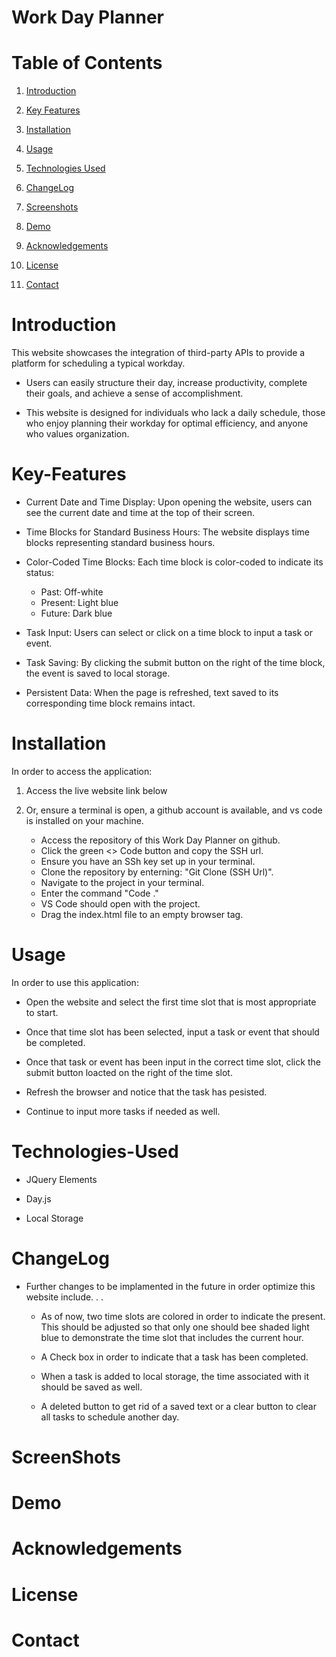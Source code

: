 # Work Day Planner

# Table of Contents

1. [Introduction](#introduction)

2. [Key Features](#key-Features)

3. [Installation](#Installation)

4. [Usage](#Usage)

5. [Technologies Used](#Technologies-Used)

6. [ChangeLog](#ChangeLog)

7. [Screenshots](#Screenshots)

8. [Demo](#Demo)

9. [Acknowledgements](#Acknowledgements)

10. [License](#License)

11. [Contact](#Contact)

# Introduction 

This website showcases the integration of third-party APIs to provide a platform for scheduling a typical workday.

- Users can easily structure their day, increase productivity, complete their goals, and achieve a sense of accomplishment.

- This website is designed for individuals who lack a daily schedule, those who enjoy planning their workday for optimal efficiency, and anyone who values organization.

# Key-Features

- Current Date and Time Display: Upon opening the website, users can see the current date and time at the top of their screen.

- Time Blocks for Standard Business Hours: The website displays time blocks representing standard business hours.

- Color-Coded Time Blocks: Each time block is color-coded to indicate its status:
    * Past: Off-white
    * Present: Light blue
    * Future: Dark blue

- Task Input: Users can select or click on a time block to input a task or event.

- Task Saving: By clicking the submit button on the right of the time block, the event is saved to local storage.

- Persistent Data: When the page is refreshed, text saved to its corresponding time block remains intact.


# Installation
In order to access the application:

1. Access the live website link below

2. Or, ensure a terminal is open, a github account is available, and vs code is installed on your machine.
    * Access the repository of this Work Day Planner on github.
    * Click the green <> Code button and copy the SSH url.
    * Ensure you have an SSh key set up in your terminal.
    * Clone the repository by enterning: "Git Clone (SSH Url)".
    * Navigate to the project in your terminal.
    * Enter the command "Code ."
    * VS Code should open with the project.
    * Drag the index.html file to an empty browser tag.


# Usage
In order to use this application: 

- Open the website and select the first time slot that is most appropriate to start.

- Once that time slot has been selected, input a task or event that should be completed.

- Once that task or event has been input in the correct time slot, click the submit button loacted on the right of the time slot.

- Refresh the browser and notice that the task has pesisted.

- Continue to input more tasks if needed as well.

# Technologies-Used

- JQuery Elements

- Day.js 

- Local Storage

# ChangeLog

- Further changes to be implamented in the future in order optimize this website include. . .

    * As of now, two time slots are colored in order to indicate the present. This should be adjusted so that only one should bee shaded light blue to demonstrate the time slot that includes the current hour.

    * A Check box in order to indicate that a task has been completed.

    * When a task is added to local storage, the time associated with it should be saved as well.

    * A deleted button to get rid of a saved text or a clear button to clear all tasks to schedule another day.

# ScreenShots



# Demo

# Acknowledgements

# License

# Contact

